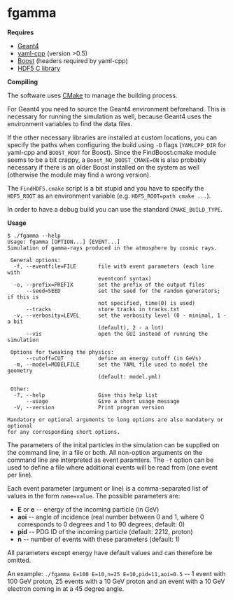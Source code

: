 fgamma
======

**Requires**

* [Geant4](http://geant4.cern.ch/)
* [yaml-cpp](https://code.google.com/p/yaml-cpp/) (version >0.5)
* [Boost](http://www.boost.org/) (headers required by yaml-cpp)
* [HDF5 C library](http://www.hdfgroup.org/HDF5/)


**Compiling**

The software uses [CMake](http://www.cmake.org/) to manage the building process.

For Geant4 you need to source the Geant4 environment beforehand. This is necessary
for running the simulation as well, because Geant4 uses the environment variables
to find the data files.

If the other necessary libraries are installed at custom locations, you can
specify the paths when configuring the build using `-D` flags (`YAMLCPP_DIR` for
yaml-cpp and `BOOST_ROOT` for Boost). Since the FindBoost.cmake module seems to
be a bit crappy, a `Boost_NO_BOOST_CMAKE=ON` is also probably necessary if there
is an older Boost installed on the system as well (otherwise the module may find
a wrong version).

The `FindHDF5.cmake` script is a bit stupid and you have to specify the
`HDF5_ROOT` as an environment variable (e.g. `HDF5_ROOT=path cmake ...`).

In order to have a debug build you can use the standard `CMAKE_BUILD_TYPE`.


**Usage**

	$ ./fgamma --help
	Usage: fgamma [OPTION...] [EVENT...]
	Simulation of gamma-rays produced in the atmosphere by cosmic rays.

	 General options:
	  -f, --eventfile=FILE       file with event parameters (each line with
	                             eventconf syntax)
	  -o, --prefix=PREFIX        set the prefix of the output files
	      --seed=SEED            set the seed for the random generators; if this is
	                             not specified, time(0) is used)
	      --tracks               store tracks in tracks.txt
	  -v, --verbosity=LEVEL      set the verbosity level (0 - minimal, 1 - a bit
	                             (default), 2 - a lot)
	      --vis                  open the GUI instead of running the simulation

	 Options for tweaking the physics:
	      --cutoff=CUT           define an energy cutoff (in GeVs)
	  -m, --model=MODELFILE      set the YAML file used to model the geometry
	                             (default: model.yml)

	 Other:
	  -?, --help                 Give this help list
	      --usage                Give a short usage message
	  -V, --version              Print program version

	Mandatory or optional arguments to long options are also mandatory or optional
	for any corresponding short options.

The parameters of the inital particles in the simulation can be supplied on the
command line, in a file or both. All non-option arguments on the command line
are interpreted as event paramters. The `-f` option can be used to define a file
where additional events will be read from (one event per line).

Each event parameter (argument or line) is a comma-separated list of values
in the form `name=value`. The possible parameters are:

  * **E** or **e** -- energy of the incoming particle (in GeV)
  * **aoi** -- angle of incidence (real number between 0 and 1,
    where 0 corresponds to 0 degrees and 1 to 90 degrees; default: 0)
  * **pid** -- PDG ID of the incoming particle (default: 2212, proton)
  * **n** -- number of events with these parameters (default: 1)

All parameters except energy have default values and can therefore be omitted.

An example: `./fgamma E=100 E=10,n=25 E=10,pid=11,aoi=0.5`  --
1 event with 100 GeV proton, 25 events with a 10 GeV proton and an event with
a 10 GeV electron coming in at a 45 degree angle.
